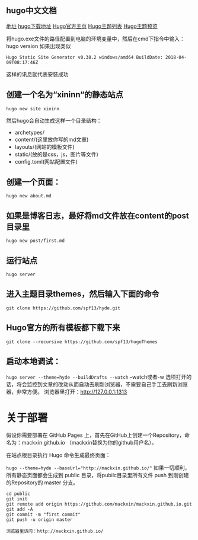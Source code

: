 
## hugo中文文档
[地址](http://www.gohugo.org/)
[hugo下载地址](https://github.com/gohugoio/hugo/releases/tag/v0.38.2)
[Hugo官方主页](https://gohugo.io/)
[Hugo主题列表](https://github.com/gohugoio/hugoThemes)
[Hugo主题预览](https://themes.gohugo.io/)

将hugo.exe文件的路径配置到电脑的环境变量中，然后在cmd下指令中输入：
hugo version
如果出现类似
```
Hugo Static Site Generator v0.38.2 windows/amd64 BuildDate: 2018-04-09T08:17:46Z
```
这样的讯息就代表安裝成功


## 创建一个名为“xininn“的静态站点
`hugo new site xininn`

然后hugo会自动生成这样一个目录结构：

  - archetypes/
  - content/(这里放你写的md文章)
  - layouts/(网站的模板文件)
  - static/(放的是css，js，图片等文件)
  - config.toml(网站配置文件)

## 创建一个页面：
`hugo new about.md`

## 如果是博客日志，最好将md文件放在content的post目录里
`hugo new post/first.md`

## 运行站点
`hugo server`

## 进入主题目录themes，然后输入下面的命令
`git clone https://github.com/spf13/hyde.git`

## Hugo官方的所有模板都下载下来
`git clone --recursive https://github.com/spf13/hugoThemes`

## 启动本地调试：
`hugo server --theme=hyde --buildDrafts --watch`
–watch或者-w 选项打开的话，将会监控到文章的改动从而自动去刷新浏览器，不需要自己手工去刷新浏览器，非常方便。
浏览器里打开：http://127.0.0.1:1313

# 关于部署
假设你需要部署在 GitHub Pages 上，首先在GitHub上创建一个Repository，命名为：mackxin.github.io （mackxin替换为你的github用户名）。

在站点根目录执行 Hugo 命令生成最终页面：

`hugo --theme=hyde --baseUrl="http://mackxin.github.io/"`
如果一切顺利，所有静态页面都会生成到 public 目录，将pubilc目录里所有文件 push 到刚创建的Repository的 master 分支。
```
cd public
git init
git remote add origin https://github.com/mackxin/mackxin.github.io.git
git add -A
git commit -m "first commit"
git push -u origin master

浏览器里访问：http://mackxin.github.io/
```

